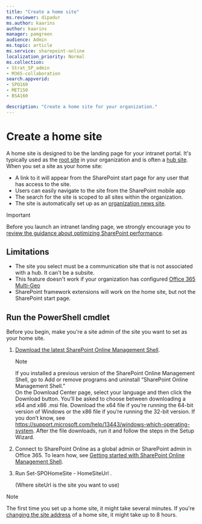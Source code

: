 ```yaml
---
title: "Create a home site"
ms.reviewer: dipadur
ms.author: kaarins
author: kaarins
manager: pamgreen
audience: Admin
ms.topic: article
ms.service: sharepoint-online
localization_priority: Normal
ms.collection:  
- Strat_SP_admin
- M365-collaboration
search.appverid:
- SPO160
- MET150
- BSA160

description: "Create a home site for your organization."
---
```


# Create a home site
  
A home site is designed to be the landing page for your intranet portal. It's typically used as the [root site](modern-root-site.md) in your organization and is often a [hub site](create-hub-site.md). When you set a site as your home site:

- A link to it will appear from the SharePoint start page for any user that has access to the site.
- Users can easily navigate to the site from the SharePoint mobile app
- The search for the site is scoped to all sites within the organization.
- The site is automatically set up as an [organization news site](organization-news-site.md).

> [!IMPORTANT]
> Before you launch an intranet landing page, we strongly encourage you to [review the guidance about optimizing SharePoint performance](/office365/enterprise/tune-sharepoint-online-performance).

## Limitations

- The site you select must be a communication site that is not associated with a hub. It can't be a subsite. 
- This feature doesn't work if your organization has configured [Office 365 Multi-Geo](/office365/enterprise/multi-geo-capabilities-in-onedrive-and-sharepoint-online-in-office-365)
- SharePoint framework extensions will work on the home site, but not the SharePoint start page. 

## Run the PowerShell cmdlet

Before you begin, make you're a site admin of the site you want to set as your home site.

1. [Download the latest SharePoint Online Management Shell](https://go.microsoft.com/fwlink/p/?LinkId=255251).

    > [!NOTE]
    > If you installed a previous version of the SharePoint Online Management Shell, go to Add or remove programs and uninstall “SharePoint Online Management Shell.” <br>On the Download Center page, select your language and then click the Download button. You’ll be asked to choose between downloading a x64 and x86 .msi file. Download the x64 file if you’re running the 64-bit version of Windows or the x86 file if you’re running the 32-bit version. If you don’t know, see https://support.microsoft.com/help/13443/windows-which-operating-system. After the file downloads, run it and follow the steps in the Setup Wizard. 
    
2. Connect to SharePoint Online as a global admin or SharePoint admin in Office 365. To learn how, see [Getting started with SharePoint Online Management Shell](/powershell/sharepoint/sharepoint-online/connect-sharepoint-online).
    
3. Run Set-SPOHomeSite - HomeSiteUrl <siteUrl>.

    (Where siteUrl is the site you want to use)

> [!NOTE]
> The first time you set up a home site, it might take several minutes. If you're [changing the site address](change-site-address.md) of a home site, it might take up to 8 hours.


